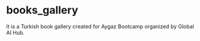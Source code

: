 # books_gallery
It is a Turkish book gallery created for Aygaz Bootcamp organized by Global AI Hub.

